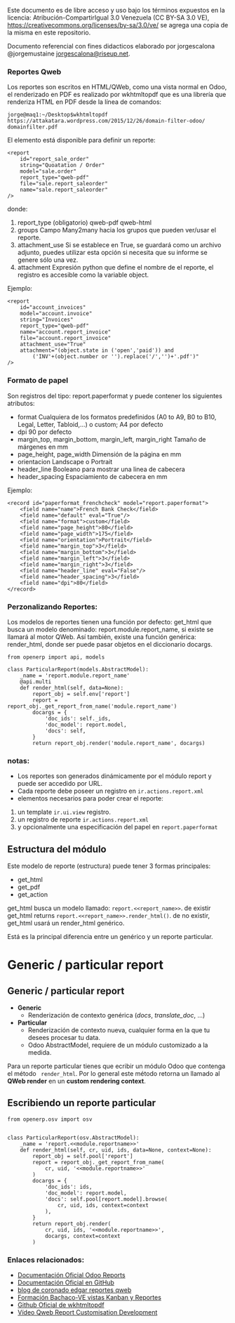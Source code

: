 Este documento es de libre acceso y uso bajo los términos expuestos en la licencia: Atribución-CompartirIgual 3.0 Venezuela (CC BY-SA 3.0 VE), https://creativecommons.org/licenses/by-sa/3.0/ve/ se agrega una copia de la misma en este repositorio.

Documento referencial con fines didacticos elaborado por jorgescalona @jorgemustaine jorgescalona@riseup.net.

### Reportes Qweb

Los reportes son escritos en HTML/QWeb, como una vista normal en Odoo, el renderizado en PDF es realizado por wkhtmltopdf que es una librería que renderiza HTML en PDF desde la línea de comandos:

`jorge@maq1:~/Desktop$wkhtmltopdf https://attakatara.wordpress.com/2015/12/26/domain-filter-odoo/ domainfilter.pdf`

El elemento <report> está disponible para definir un reporte:

```
<report
	id="report_sale_order"
    string="Quoatation / Order"
    model="sale.order"
    report_type="qweb-pdf"
    file="sale.report_saleorder"
    name="sale.report_saleorder"
/>

```
donde:
1. report_type (obligatorio)
	qweb-pdf
	qweb-html
1. groups
	Campo Many2many hacia los grupos que pueden ver/usar el reporte.
1. attachment_use
	Si se establece en True, se guardará como un archivo adjunto, puedes utilizar 	esta opción si necesita que su informe se genere sólo una vez.
1. attachment
	Expresión python que define el nombre de el reporte, el registro es accesible 	como la variable object.

Ejemplo:
```
<report
    id="account_invoices"
    model="account.invoice"
    string="Invoices"
    report_type="qweb-pdf"
    name="account.report_invoice"
    file="account.report_invoice"
    attachment_use="True"
    attachment="(object.state in ('open','paid')) and
        ('INV'+(object.number or '').replace('/','')+'.pdf')"
/>

```
### Formato de papel
Son registros del tipo: report.paperformat y puede contener los siguientes atributos:

* format
	Cualquiera de los formatos predefinidos (A0 to A9, B0 to B10, Legal, Letter, 	Tabloid,…) o custom; A4 por defecto
* dpi
	90 por defecto
* margin_top, margin_bottom, margin_left, margin_right
	Tamaño de márgenes en mm
* page_height, page_width
	Dimensión de la página en mm
* orientacion
	Landscape o Portrait
* header_line
	Booleano para mostrar una linea de cabecera
* header_spacing
	Espaciamiento de cabecera en mm

Ejemplo:

```
<record id="paperformat_frenchcheck" model="report.paperformat">
    <field name="name">French Bank Check</field>
    <field name="default" eval="True"/>
    <field name="format">custom</field>
    <field name="page_height">80</field>
    <field name="page_width">175</field>
    <field name="orientation">Portrait</field>
    <field name="margin_top">3</field>
    <field name="margin_bottom">3</field>
    <field name="margin_left">3</field>
    <field name="margin_right">3</field>
    <field name="header_line" eval="False"/>
    <field name="header_spacing">3</field>
    <field name="dpi">80</field>
</record>

```
### Perzonalizando Reportes:
Los modelos de reportes tienen una función por defecto: get_html que busca un modelo denominado: report.module.report_name, si existe se llamará al motor QWeb. Así también, existe una función genérica: render_html, donde ser puede pasar objetos en el diccionario docargs.

```
from openerp import api, models
 
class ParticularReport(models.AbstractModel):
    _name = 'report.module.report_name'
    @api.multi
    def render_html(self, data=None):
        report_obj = self.env['report']
        report = report_obj._get_report_from_name('module.report_name')
        docargs = {
            'doc_ids': self._ids,
            'doc_model': report.model,
            'docs': self,
        }
        return report_obj.render('module.report_name', docargs)

```
### notas:
* Los reportes son generados dinámicamente por el módulo report y puede ser accedido por URL.
* Cada reporte debe poseer un registro en `ir.actions.report.xml`
* elementos necesarios para poder crear el reporte:
1. un template `ir.ui.view` registro.
1. un registro de reporte `ir.actions.report.xml`
1. y opcionalmente una especificación del papel en `report.paperformat`

Estructura del módulo
-----------------------

Este modelo de reporte (estructura) puede tener 3 formas principales:
* get_html
* get_pdf
* get_action

get_html busca un modelo llamado: `report.<<report_name>>`. de existir get_html
returns `report.<<report_name>>.render_html()`. de no existir, get_html usará un  render_html genérico.

Está es la principal diferencia entre un genérico y un reporte particular.

Generic / particular report
===========================

Generic / particular report
---------------------------
* **Generic**
    * Renderización de contexto genérica (*docs*, *translate_doc*, ...)
* **Particular**
    * Renderización de contexto nueva, cualquier forma en la que tu desees procesar tu data.
    * Odoo AbstractModel, requiere de un módulo customizado a la medida.

Para un reporte particular tienes que ecribir un módulo Odoo que contenga el método ` render_html`. Por lo general este método retorna un llamado al **QWeb render** en un **custom rendering context**. 

Escribiendo un reporte particular
---------------------------------



    from openerp.osv import osv


    class ParticularReport(osv.AbstractModel):
        _name = 'report.<<module.reportname>>'
        def render_html(self, cr, uid, ids, data=None, context=None):
            report_obj = self.pool['report']
            report = report_obj._get_report_from_name(
                cr, uid, '<<module.reportname>>'
            )
            docargs = {
                'doc_ids': ids,
                'doc_model': report.model,
                'docs': self.pool[report.model].browse(
                    cr, uid, ids, context=context
                ),
            }
            return report_obj.render(
                cr, uid, ids, '<<module.reportname>>',
                docargs, context=context
            )



### Enlaces relacionados:

* [Documentación Oficial Odoo Reports](https://www.odoo.com/documentation/9.0/reference/reports.html)
* [Documentación Oficial en GitHub](https://github.com/odoo/odoodays-2014/blob/master/v8_reporting_engine/index.rst)
* [blog de coronado edgar reportes qweb](https://coronadoedgar.wordpress.com/2015/05/15/reportes-qweb/)
* [Formación Bachaco-VE vistas Kanban y Reportes](https://github.com/Bachaco-ve/formacion-bachaco/blob/master/capitulo_viii_qweb.md)
* [Github Oficial de wkhtmltopdf](https://github.com/wkhtmltopdf)
* [Vídeo Qweb Report Customisation Development](https://www.youtube.com/watch?v=tCAUm3MWYzk)








